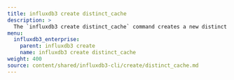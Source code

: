 ```yaml
---
title: influxdb3 create distinct_cache
description: >
  The `influxdb3 create distinct_cache` command creates a new distinct value cache.
menu:
  influxdb3_enterprise:
    parent: influxdb3 create
    name: influxdb3 create distinct_cache
weight: 400
source: content/shared/influxdb3-cli/create/distinct_cache.md
---
```


<!-- 
The content of this file is at content/shared/influxdb3-cli/create/distinct_cache.md
-->
